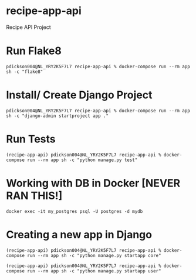 # recipe-app-api
Recipe API Project

# Run Flake8
`pdickson004@NL_YRY2K5F7L7 recipe-app-api % docker-compose run --rm app sh -c "flake8"`

# Install/ Create Django Project
`pdickson004@NL_YRY2K5F7L7 recipe-app-api % docker-compose run --rm app sh -c "django-admin startproject app ."`

# Run Tests
`(recipe-app-api) pdickson004@NL_YRY2K5F7L7 recipe-app-api % docker-compose run --rm app sh -c "python manage.py test"`

# Working with DB in Docker [NEVER RAN THIS!]
`docker exec -it my_postgres psql -U postgres -d mydb`

# Creating a new app in Django
`(recipe-app-api) pdickson004@NL_YRY2K5F7L7 recipe-app-api % docker-compose run --rm app sh -c "python manage.py startapp core"`

`(recipe-app-api) pdickson004@NL_YRY2K5F7L7 recipe-app-api % docker-compose run --rm app sh -c "python manage.py startapp user"`